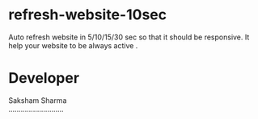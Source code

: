 # refresh-website-10sec
Auto refresh website in 5/10/15/30 sec so that it should be responsive.
It help your website to be always active .

# Developer
Saksham Sharma<br>
...........................
